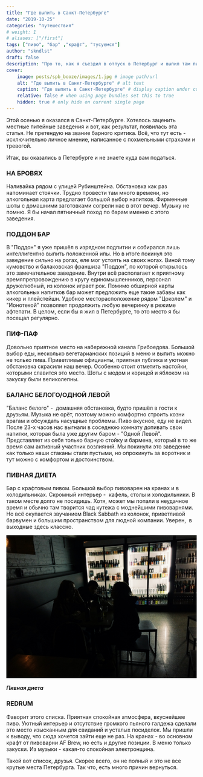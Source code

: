 ```yaml
---
title: "Где выпить в Санкт-Петербурге"
date: "2019-10-25"
categories: "путешествия"
# weight: 1
# aliases: ["/first"]
tags: ["пиво", "бар" ,"крафт", "тусуемся"]
author: "skndlst"
draft: false
description: "Про то, как я съездил в отпуск в Петербург и выпил там пива."
cover:
    image: posts/spb_booze/images/1.jpg # image path/url
    alt: "Где выпить в Санкт-Петербурге" # alt text
    caption: "Где выпить в Санкт-Петербурге" # display caption under cover
    relative: false # when using page bundles set this to true
    hidden: true # only hide on current single page
---
```


Этой осенью я оказался в Санкт-Петербурге. Хотелось заценить местные питейные заведения и вот, как результат, появилась эта статья. Не претендую на звание барного критика. Всё, что тут есть - исключительно личное мнение, написанное с похмельными страхами и тревогой.

Итак, вы оказались в Петербурге и не знаете куда вам податься.

### НА БРОВЯХ

Наливайка рядом с улицей Рубинштейна. Обстановка как раз напоминает стоячки. Трудно провести там много времени, но алкогольная карта предлагает большой выбор напитков. Фирменные шоты с домашними заготовками согрели нас в этот вечер. Музыку не помню. Я бы начал пятничный поход по барам именно с этого заведения.

### ПОДДОН БАР

В "Поддон" я уже пришёл в изрядном подпитии и собирался лишь интеллигентно выпить положенной ипы. Но в итоге покинул это заведение сильно на рогах, еле мог устоять на своих ногах. Виной тому кумовство и балаковская франшиза "Поддон", по которой открылось это замечательное заведение. Внутри всё располагает к приятному времяпрепровождению в кругу единомышленников, персонал дружелюбный, из колонок играет рок. Помимо обширной карты алкогольных напитков бар может предложить еще такие забавы как кикер и плейстейшн. Удобное месторасположение рядом "Цоколем" и "Ионотекой" позволяет продолжить любую вечеринку в режиме афтепати. В целом, если бы я жил в Петербурге, то это место я бы посещал регулярно.

### ПИФ-ПАФ

Довольно приятное место на набережной канала Грибоедова. Большой выбор еды, несколько вегетарианских позиций в меню и выпить можно не только пива. Приветливые официанты, приятная публика и уютная обстановка скрасили наш вечер. Особенно стоит отметить настойки, которыми славится это место. Шоты с медом и корицей и яблоком на закуску были великолепны.

### БАЛАНС БЕЛОГО/ОДНОЙ ЛЕВОЙ

"Баланс белого" -  домашняя обстановка, будто пришёл в гости к друзьям. Музыка не орёт, поэтому можно комфортно строить козни врагам и обсуждать насущные проблемы. Пиво вкусное, еду не видел. После 23-х часов нас выгнали в соседнюю комнату допивать свои напитки, которая была уже другим баром - "Одной Левой". Представляет из себя только барную стойку и бармена, который в то же время сам активный участник возлияний. Мы покинули это заведение как только наши стаканы стали пустыми, но опрокинуть за воротник и тут можно с комфортом и достоинством.

### ПИВНАЯ ДИЕТА

Бар с крафтовым пивом. Большой выбор пивоварен на кранах и в холодильниках. Скромный интерьер -  кафель, столы и холодильники. В таком месте долго не посидишь. Хотя, может мы попали в неудачное время и обычно там творится чад кутежа с моднейшими пивоварнями. Но всё окупается звучанием Black Sabbath из колонок, приветливой барвумен и большим пространством для людной компании. Уверен,  в выходные здесь классно.

![2.JPG](images/2-2.jpg "Пивная диета")

***Пивная диета***

### REDRUM

Фаворит этого списка. Приятная спокойная атмосфера, вкуснейшее пиво. Уютный интерьер и отсутствие громкого пьяного галдежа сделали это место изысканным для свиданий и усталых посиделок. Мы пришли к выводу, что сюда хочется зайти еще не раз. На кранах - во основном крафт от пивоварни AF Brew, но есть и другие позиции. В меню только закуски. Из музыки - какая-то спокойная электронщина.

Такой вот список, друзья. Скорее всего, он не полный и это не все крутые места Петербурга. Так что, есть много причин вернуться.


